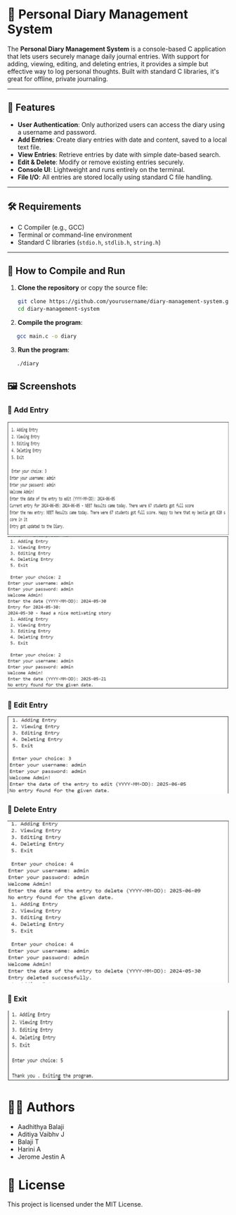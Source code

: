# 📔 Personal Diary Management System

The **Personal Diary Management System** is a console-based C application that lets users securely manage daily journal entries. With support for adding, viewing, editing, and deleting entries, it provides a simple but effective way to log personal thoughts. Built with standard C libraries, it's great for offline, private journaling.

---

## 🎯 Features

- **User Authentication**: Only authorized users can access the diary using a username and password.
- **Add Entries**: Create diary entries with date and content, saved to a local text file.
- **View Entries**: Retrieve entries by date with simple date-based search.
- **Edit & Delete**: Modify or remove existing entries securely.
- **Console UI**: Lightweight and runs entirely on the terminal.
- **File I/O**: All entries are stored locally using standard C file handling.

---

## 🛠️ Requirements

- C Compiler (e.g., GCC)
- Terminal or command-line environment
- Standard C libraries (`stdio.h`, `stdlib.h`, `string.h`)

---

## 🧪 How to Compile and Run

1. **Clone the repository** or copy the source file:

   ```bash
   git clone https://github.com/yourusername/diary-management-system.git
   cd diary-management-system
   ```
2. **Compile the program**:
```bash
   gcc main.c -o diary
```
3. **Run the program**:
```bash
   ./diary
```

## 🖼️ Screenshots

### 🔹 Add Entry
![Add Entry](screenshots/adding.png)
![Add Entry](screenshots/add2.png)

### 🔹 Edit Entry
![Edit Entry](screenshots/editing2.png)


### 🔹 Delete Entry
![Delete Entry](screenshots/delete.png)

### 🔹 Exit 
![Exit Entry](screenshots/exit.png)


# 👨‍💻 Authors
- Aadhithya Balaji
- Aditiya Vaibhv J
- Balaji T
- Harini A
- Jerome Jestin A

# 📄 License
This project is licensed under the MIT License.
